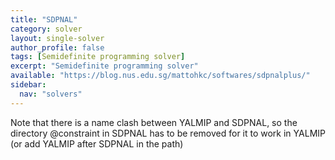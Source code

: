 ```yaml
---
title: "SDPNAL"
category: solver
layout: single-solver
author_profile: false
tags: [Semidefinite programming solver]
excerpt: "Semidefinite programming solver"
available: "https://blog.nus.edu.sg/mattohkc/softwares/sdpnalplus/"
sidebar:
  nav: "solvers"
---
```


Note that there is a name clash between YALMIP and SDPNAL, so the directory @constraint in SDPNAL has to be removed for it to work in YALMIP (or add YALMIP after SDPNAL in the path)
